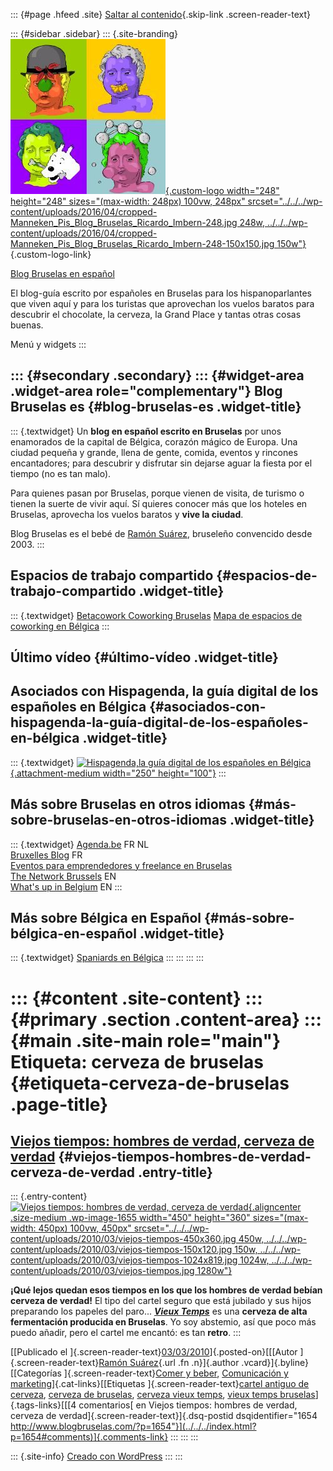 ::: {#page .hfeed .site}
[Saltar al contenido](index.html#content){.skip-link
.screen-reader-text}

::: {#sidebar .sidebar}
::: {.site-branding}
[![](../../../wp-content/uploads/2016/04/cropped-Manneken_Pis_Blog_Bruselas_Ricardo_Imbern-248.jpg){.custom-logo
width="248" height="248" sizes="(max-width: 248px) 100vw, 248px"
srcset="../../../wp-content/uploads/2016/04/cropped-Manneken_Pis_Blog_Bruselas_Ricardo_Imbern-248.jpg 248w, ../../../wp-content/uploads/2016/04/cropped-Manneken_Pis_Blog_Bruselas_Ricardo_Imbern-248-150x150.jpg 150w"}](../../../index.html){.custom-logo-link}

[Blog Bruselas en español](../../../index.html)

El blog-guía escrito por españoles en Bruselas para los hispanoparlantes
que viven aquí y para los turistas que aprovechan los vuelos baratos
para descubrir el chocolate, la cerveza, la Grand Place y tantas otras
cosas buenas.

Menú y widgets
:::

::: {#secondary .secondary}
::: {#widget-area .widget-area role="complementary"}
Blog Bruselas es {#blog-bruselas-es .widget-title}
----------------

::: {.textwidget}
Un **blog en español escrito en Bruselas** por unos enamorados de la
capital de Bélgica, corazón mágico de Europa. Una ciudad pequeña y
grande, llena de gente, comida, eventos y rincones encantadores; para
descubrir y disfrutar sin dejarse aguar la fiesta por el tiempo (no es
tan malo).

Para quienes pasan por Bruselas, porque vienen de visita, de turismo o
tienen la suerte de vivir aquí. Sí quieres conocer más que los hoteles
en Bruselas, aprovecha los vuelos baratos y **vive la ciudad**.

Blog Bruselas es el bebé de [Ramón Suárez](http://www.ramonsuarez.com),
bruseleño convencido desde 2003.
:::

Espacios de trabajo compartido {#espacios-de-trabajo-compartido .widget-title}
------------------------------

::: {.textwidget}
[Betacowork Coworking Bruselas](http://www.betacowork.com) [Mapa de
espacios de coworking en Bélgica](http://coworkingbelgium.com)
:::

Último vídeo {#último-vídeo .widget-title}
------------

Asociados con Hispagenda, la guía digital de los españoles en Bélgica {#asociados-con-hispagenda-la-guía-digital-de-los-españoles-en-bélgica .widget-title}
---------------------------------------------------------------------

::: {.textwidget}
[![Hispagenda,la guía digital de los españoles en
Bélgica](../../../wp-content/uploads/2010/04/Hispagenda-250px.gif "Hispagenda, la guía digital de los españoles en Bélgica"){.attachment-medium
width="250" height="100"}](http://www.hispagenda.com)
:::

Más sobre Bruselas en otros idiomas {#más-sobre-bruselas-en-otros-idiomas .widget-title}
-----------------------------------

::: {.textwidget}
[Agenda.be](http://www.agenda.be) FR NL\
[Bruxelles Blog](http://www.bxlblog.be/) FR\
[Eventos para emprendedores y freelance en
Bruselas](http://www.betacowork.com/events/)\
[The Network
Brussels](http://groups.yahoo.com/group/TheNetworkBrussels/) EN\
[What\'s up in Belgium](http://www.whatsupin.be/) EN
:::

Más sobre Bélgica en Español {#más-sobre-bélgica-en-español .widget-title}
----------------------------

::: {.textwidget}
[Spaniards en Bélgica](http://www.spaniards.es/paises/belgica)
:::
:::
:::
:::

::: {#content .site-content}
::: {#primary .section .content-area}
::: {#main .site-main role="main"}
Etiqueta: cerveza de bruselas {#etiqueta-cerveza-de-bruselas .page-title}
=============================

[Viejos tiempos: hombres de verdad, cerveza de verdad](../../../index.html?p=1654) {#viejos-tiempos-hombres-de-verdad-cerveza-de-verdad .entry-title}
----------------------------------------------------------------------------------

::: {.entry-content}
[![Viejos tiempos: hombres de verdad, cerveza de
verdad](../../../wp-content/uploads/2010/03/viejos-tiempos-450x360.jpg "Viejos tiempos: hombres de verdad, cerveza de verdad"){.aligncenter
.size-medium .wp-image-1655 width="450" height="360"
sizes="(max-width: 450px) 100vw, 450px"
srcset="../../../wp-content/uploads/2010/03/viejos-tiempos-450x360.jpg 450w, ../../../wp-content/uploads/2010/03/viejos-tiempos-150x120.jpg 150w, ../../../wp-content/uploads/2010/03/viejos-tiempos-1024x819.jpg 1024w, ../../../wp-content/uploads/2010/03/viejos-tiempos.jpg 1280w"}](../../../wp-content/uploads/2010/03/viejos-tiempos.jpg)

**¡Qué lejos quedan esos tiempos en los que los hombres de verdad bebían
cerveza de verdad!** El tipo del cartel seguro que está jubilado y sus
hijos preparando los papeles del paro... [***Vieux
Temps***](http://fr.wikipedia.org/wiki/Vieux-Temps_%28Bi%C3%A8re%29 "Cerveza Vieux Temps : viejos tiempos")
es una **cerveza de alta fermentación producida en Bruselas**. Yo soy
abstemio, así que poco más puedo añadir, pero el cartel me encantó: es
tan **retro**.
:::

[[Publicado el
]{.screen-reader-text}[03/03/2010](../../../index.html?p=1654)]{.posted-on}[[[Autor
]{.screen-reader-text}[Ramón
Suárez](../../2010/04/30/index.html?author=2){.url .fn .n}]{.author
.vcard}]{.byline}[[Categorías ]{.screen-reader-text}[Comer y
beber](../../category/comer-y-beber/index.html), [Comunicación y
marketing](../../category/comunicacion-y-marketing/index.html)]{.cat-links}[[Etiquetas
]{.screen-reader-text}[cartel antiguo de
cerveza](../cartel-antiguo-de-cerveza/index.html), [cerveza de
bruselas](index.html), [cerveza vieux
temps](../cerveza-vieux-temps/index.html), [vieux temps
bruselas](../vieux-temps-bruselas/index.html)]{.tags-links}[[[4
comentarios[ en Viejos tiempos: hombres de verdad, cerveza de
verdad]{.screen-reader-text}]{.dsq-postid
dsqidentifier="1654 http://www.blogbruselas.com/?p=1654"}](../../../index.html?p=1654#comments)]{.comments-link}
:::
:::
:::

::: {.site-info}
[Creado con WordPress](https://es.wordpress.org/)
:::
:::
